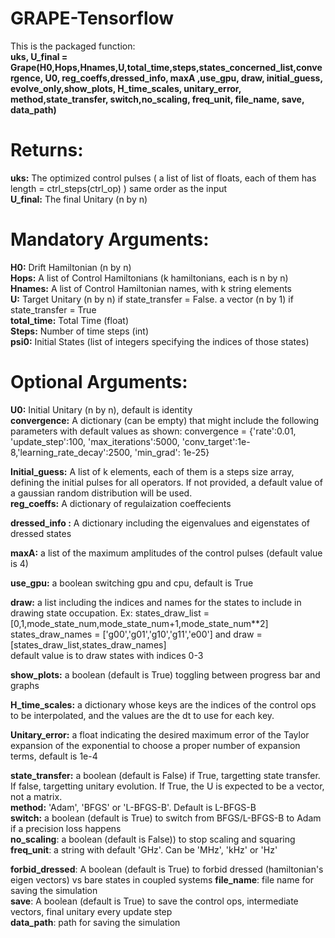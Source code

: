 # GRAPE-Tensorflow

 This is the packaged function:  
 **uks, U_final = Grape(H0,Hops,Hnames,U,total_time,steps,states_concerned_list,convergence, U0, reg_coeffs,dressed_info, maxA ,use_gpu, draw, initial_guess, evolve_only,show_plots, H_time_scales, unitary_error, method,state_transfer, switch,no_scaling, freq_unit, file_name, save, data_path)**
 
# Returns:  
 **uks:** The optimized control pulses  ( a list of list of floats, each of them has length  = ctrl_steps(ctrl_op) ) same order as the input  
 **U_final:** The final Unitary (n by n)  
 
# Mandatory Arguments:  
 **H0:** Drift Hamiltonian (n by n)   
 **Hops:** A list of Control Hamiltonians  (k hamiltonians, each is n by n)  
 **Hnames:** A list of Control Hamiltonian names, with k string elements  
 **U:** Target Unitary (n by n)  if state_transfer = False. a vector (n by 1) if state_transfer = True  
 **total_time:** Total Time (float)  
 **Steps:** Number of time steps (int)  
 **psi0:** Initial States (list of integers specifying the indices of those states)  
 
# Optional Arguments:  
 **U0:** Initial Unitary (n by n), default is identity  
 **convergence:** A dictionary (can be empty) that might include the following parameters with default values as shown:
                convergence = {'rate':0.01, 'update_step':100, 'max_iterations':5000,
                'conv_target':1e-8,'learning_rate_decay':2500, 'min_grad': 1e-25}   
 
 **Initial_guess:** A list of k elements, each of them is a steps size array, defining the initial pulses for all operators. If not provided, a default value of a gaussian random distribution will be used.  
 **reg_coeffs:** A dictionary of regulaization coeffecients

 **dressed_info :** A dictionary including the eigenvalues and eigenstates of dressed states
 
 **maxA:** a list of the maximum amplitudes of the control pulses (default value is 4)  
   
 **use_gpu:** a boolean switching gpu and cpu, default is True  
   
 **draw:** a list including the indices and names for the states to include in drawing state occupation. Ex: states_draw_list = [0,1,mode_state_num,mode_state_num+1,mode_state_num**2]
 states_draw_names = ['g00','g01','g10','g11','e00'] and  draw = [states_draw_list,states_draw_names]  
 default value is to draw states with indices 0-3  
 
 **show_plots:** a boolean (default is True) toggling between progress bar and graphs  
 
 **H_time_scales:** a dictionary whose keys are the indices of the control ops to be interpolated, and the values are the dt to use for each key.    
 
 **Unitary_error:** a float indicating the desired maximum error of the Taylor expansion of the exponential to choose a proper number of expansion terms, default is 1e-4  
 
 **state_transfer:** a boolean (default is False) if True, targetting state transfer. If false, targetting unitary evolution. If True, the U is expected to be a vector, not a matrix.    
 **method:** 'Adam', 'BFGS'   or 'L-BFGS-B'. Default is L-BFGS-B  
 **switch:** a boolean (default is True) to switch from BFGS/L-BFGS-B to Adam if a precision loss happens  
 **no_scaling**:  a boolean (default is False)) to stop scaling and squaring  
 **freq_unit**: a string with default 'GHz'. Can be 'MHz', 'kHz' or 'Hz'  

 **forbid_dressed**: A boolean (default is True) to forbid dressed (hamiltonian's eigen vectors) vs bare states in coupled systems 
 **file_name**: file name for saving the simulation  
 **save**: A boolean (default is True) to save the control ops, intermediate vectors, final unitary every update step  
 **data_path**: path for saving the simulation  
 
 
 
